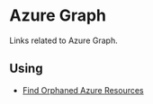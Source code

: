 # Azure Graph
Links related to Azure Graph.

## Using
- [Find Orphaned Azure Resources](https://www.cloudsma.com/2021/02/find-orphaned-azure-resources/#:~:text=These%20first%20two%20come%20from%20Azure%20VMs.%20When,for%20the%20storage%20that%20is%20still%20being%20consumed.)
